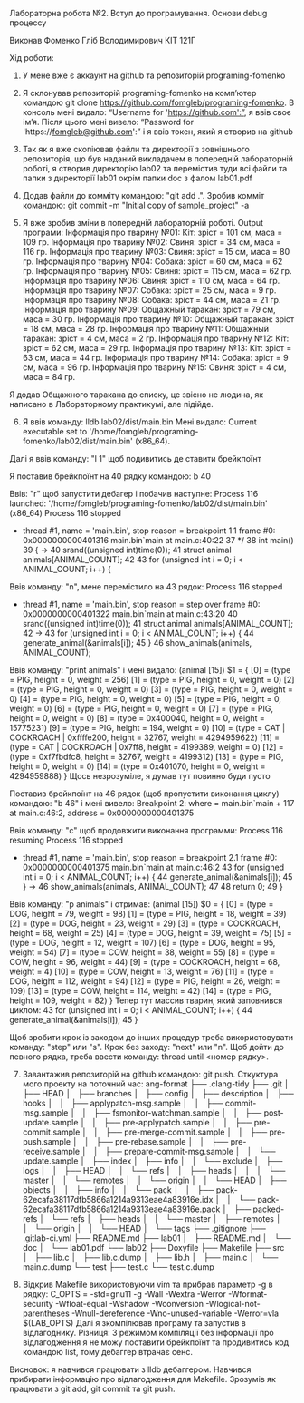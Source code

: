 Лабораторна робота №2. Вступ до програмування. Основи debug процессу 

Виконав Фоменко Гліб Володимирович КІТ 121Г

Хід роботи:
1. У мене вже є аккаунт на github та репозиторій programing-fomenko

2. Я склонував репозиторій programing-fomenko на комп’ютер командою git clone https://github.com/fomgleb/programing-fomenko. В консоль мені видало: “Username for 'https://github.com':”, я ввів своє ім’я. Після цього мені вивело: “Password for 'https://fomgleb@github.com':” і я ввів токен, який я створив на github

3. Так як я вже скопіював файли та директорії з зовнішнього репозиторія, що був наданий викладачем в попередній лабораторній роботі, я створив директорію lab02 та перемістив туди всі файли та папки з директорії lab01 окрім папки doc з фалом lab01.pdf

4. Додав файли до комміту командою: "git add .". Зробив комміт командою: git commit -m "Initial copy of sample_project" -a

5. Я вже зробив зміни в попередній лабораторній роботі. Output програми:
Інформація про тварину №01: Кіт: зріст = 101 см, маса = 109 гр.
Інформація про тварину №02: Свиня: зріст = 34 см, маса = 116 гр.
Інформація про тварину №03: Свиня: зріст = 15 см, маса = 80 гр.
Інформація про тварину №04: Собака: зріст = 60 см, маса = 62 гр.
Інформація про тварину №05: Свиня: зріст = 115 см, маса = 62 гр.
Інформація про тварину №06: Свиня: зріст = 110 см, маса = 64 гр.
Інформація про тварину №07: Собака: зріст = 25 см, маса = 9 гр.
Інформація про тварину №08: Собака: зріст = 44 см, маса = 21 гр.
Інформація про тварину №09: Общажный таракан: зріст = 79 см, маса = 30 гр.
Інформація про тварину №10: Общажный таракан: зріст = 18 см, маса = 28 гр.
Інформація про тварину №11: Общажный таракан: зріст = 4 см, маса = 2 гр.
Інформація про тварину №12: Кіт: зріст = 62 см, маса = 29 гр.
Інформація про тварину №13: Кіт: зріст = 63 см, маса = 44 гр.
Інформація про тварину №14: Собака: зріст = 9 см, маса = 96 гр.
Інформація про тварину №15: Свиня: зріст = 4 см, маса = 84 гр.

Я додав Общажного таракана до списку, це звісно не людина, як написано в Лабораторному практикумі, але підійде.

6. Я ввів команду: lldb lab02/dist/main.bin
Мені видало: Current executable set to '/home/fomgleb/programing-fomenko/lab02/dist/main.bin' (x86_64).

Далі я ввів команду: "l 1" щоб подивитись де ставити брейкпоїнт

Я поставив брейкпоїнт на 40 рядку командою: b 40

Ввів: "r" щоб запустити дебагер і побачив наступне:
Process 116 launched: '/home/fomgleb/programing-fomenko/lab02/dist/main.bin' (x86_64)
Process 116 stopped
* thread #1, name = 'main.bin', stop reason = breakpoint 1.1
    frame #0: 0x0000000000401316 main.bin`main at main.c:40:22
   37    */
   38   int main()
   39   {
-> 40           srand((unsigned int)time(0));
   41           struct animal animals[ANIMAL_COUNT];
   42
   43           for (unsigned int i = 0; i < ANIMAL_COUNT; i++) {

Ввів команду: "n", мене перемістило на 43 рядок:
Process 116 stopped
* thread #1, name = 'main.bin', stop reason = step over
    frame #0: 0x0000000000401322 main.bin`main at main.c:43:20
   40           srand((unsigned int)time(0));
   41           struct animal animals[ANIMAL_COUNT];
   42
-> 43           for (unsigned int i = 0; i < ANIMAL_COUNT; i++) {
   44                   generate_animal(&animals[i]);
   45           }
   46           show_animals(animals, ANIMAL_COUNT);

Ввів команду: "print animals" і мені видало:
(animal [15]) $1 = {
  [0] = (type = PIG, height = 0, weight = 256)
  [1] = (type = PIG, height = 0, weight = 0)
  [2] = (type = PIG, height = 0, weight = 0)
  [3] = (type = PIG, height = 0, weight = 0)
  [4] = (type = PIG, height = 0, weight = 0)
  [5] = (type = PIG, height = 0, weight = 0)
  [6] = (type = PIG, height = 0, weight = 0)
  [7] = (type = PIG, height = 0, weight = 0)
  [8] = (type = 0x400040, height = 0, weight = 15775231)
  [9] = (type = PIG, height = 194, weight = 0)
  [10] = (type = CAT | COCKROACH | 0xffffe200, height = 32767, weight = 4294959622)
  [11] = (type = CAT | COCKROACH | 0x7ff8, height = 4199389, weight = 0)
  [12] = (type = 0xf7fbdfc8, height = 32767, weight = 4199312)
  [13] = (type = PIG, height = 0, weight = 0)
  [14] = (type = 0x401070, height = 0, weight = 4294959888)
}
Щось незрозуміле, я думав тут повинно буди пусто

Поставив брейкпоїнт на 46 рядок (щоб пропустити виконання циклу) командою: "b 46" і мені вивело:
Breakpoint 2: where = main.bin`main + 117 at main.c:46:2, address = 0x0000000000401375

Ввів команду: "c" щоб продовжити виконання программи:
Process 116 resuming
Process 116 stopped
* thread #1, name = 'main.bin', stop reason = breakpoint 2.1
    frame #0: 0x0000000000401375 main.bin`main at main.c:46:2
   43           for (unsigned int i = 0; i < ANIMAL_COUNT; i++) {
   44                   generate_animal(&animals[i]);
   45           }
-> 46           show_animals(animals, ANIMAL_COUNT);
   47
   48           return 0;
   49   }

Ввів команду: "p animals" і отримав:
(animal [15]) $0 = {
  [0] = (type = DOG, height = 79, weight = 98)
  [1] = (type = PIG, height = 18, weight = 39)
  [2] = (type = DOG, height = 23, weight = 29)
  [3] = (type = COCKROACH, height = 68, weight = 25)
  [4] = (type = DOG, height = 39, weight = 75)
  [5] = (type = DOG, height = 12, weight = 107)
  [6] = (type = DOG, height = 95, weight = 54)
  [7] = (type = COW, height = 38, weight = 55)
  [8] = (type = COW, height = 96, weight = 44)
  [9] = (type = COCKROACH, height = 68, weight = 4)
  [10] = (type = COW, height = 13, weight = 76)
  [11] = (type = DOG, height = 112, weight = 94)
  [12] = (type = PIG, height = 26, weight = 109)
  [13] = (type = COW, height = 114, weight = 42)
  [14] = (type = PIG, height = 109, weight = 82)
}
Тепер тут массив тварин, який заповнився циклом:
   43           for (unsigned int i = 0; i < ANIMAL_COUNT; i++) {
   44                   generate_animal(&animals[i]);
   45           }

Щоб зробити крок із заходом до інших процедур треба використовувати команду: "step" или "s". Крок без заходу: "next" или "n". Щоб дойти до певного рядка, треба ввести команду: thread until <номер рядку>.

7. Завантажив репозиторій на github командою: git push.
Сткуктура мого проекту на поточний час:
ang-format
├── .clang-tidy
├── .git
│   ├── HEAD
│   ├── branches
│   ├── config
│   ├── description
│   ├── hooks
│   │   ├── applypatch-msg.sample
│   │   ├── commit-msg.sample
│   │   ├── fsmonitor-watchman.sample
│   │   ├── post-update.sample
│   │   ├── pre-applypatch.sample
│   │   ├── pre-commit.sample
│   │   ├── pre-merge-commit.sample
│   │   ├── pre-push.sample
│   │   ├── pre-rebase.sample
│   │   ├── pre-receive.sample
│   │   ├── prepare-commit-msg.sample
│   │   └── update.sample
│   ├── index
│   ├── info
│   │   └── exclude
│   ├── logs
│   │   ├── HEAD
│   │   └── refs
│   │       ├── heads
│   │       │   └── master
│   │       └── remotes
│   │           └── origin
│   │               └── HEAD
│   ├── objects
│   │   ├── info
│   │   └── pack
│   │       ├── pack-62ecafa38117dfb5866a1214a9313eae4a83916e.idx
│   │       └── pack-62ecafa38117dfb5866a1214a9313eae4a83916e.pack
│   ├── packed-refs
│   └── refs
│       ├── heads
│       │   └── master
│       ├── remotes
│       │   └── origin
│       │       └── HEAD
│       └── tags
├── .gitignore
├── .gitlab-ci.yml
├── README.md
├── lab01
│   ├── README.md
│   └── doc
│       └── lab01.pdf
└── lab02
    ├── Doxyfile
    ├── Makefile
    ├── src
    │   ├── lib.c
    │   ├── lib.c.dump
    │   ├── lib.h
    │   ├── main.c
    │   └── main.c.dump
    └── test
        ├── test.c
        └── test.c.dump

8. Відкрив Makefile використовуючи vim та прибрав параметр -g в рядку: C_OPTS = -std=gnu11 -g -Wall -Wextra -Werror -Wformat-security -Wfloat-equal -Wshadow -Wconversion -Wlogical-not-parentheses -Wnull-dereference -Wno-unused-variable -Werror=vla $(LAB_OPTS)
Далі я зкомпілював програму та запустив в відлагоднику. Різниця:
З режимом компіляції без інформації про відлагодження я не можу поставити брейкпоїнт та продивитись код командою list, тому дебаггер втрачає сенс.

Висновок: я навчився працювати з lldb дебаггером. Навчився прибирати інформацію про відлагодження для Makefile. Зрозумів як працювати з git add, git commit та git push.
